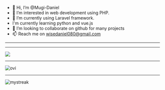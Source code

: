 - 👋 Hi, I’m @Mugi-Daniel
- 👀 I’m interested in web development using PHP. 
- 🌱 I’m currently using Laravel framework.
- I'm currently learning python and vue.js
- 💞️ I’m looking to collaborate on github for many projects
- 📫 Reach me on wisedaniel080@gmail.com 
<hr>



<hr>
<img 
   src="https://github-readme-stats.vercel.app/api?username=Mugi-Daniel&show_icons=true&theme=tokyonight" 
/>
<hr>
<img src="https://github-readme-stats.vercel.app/api/top-langs?username=Mugi-Daniel&show_icons=true&locale=en&layout=compact&theme=chartreuse-dark" alt="ovi" />
<hr>
<img src="https://github-readme-streak-stats.herokuapp.com/?user=Mugi-Daniel&theme=tokyonight" alt="mystreak"/>
